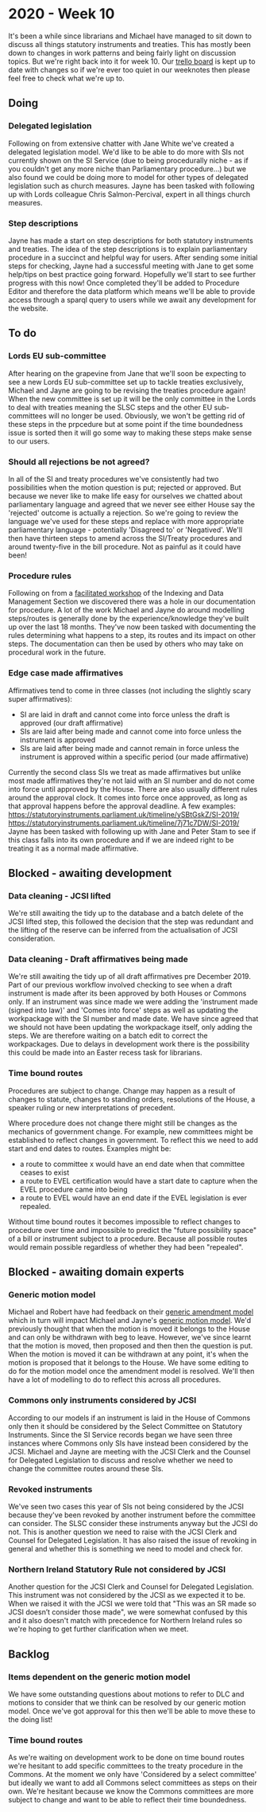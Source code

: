 # 2020 - Week 10

It's been a while since librarians and Michael have managed to sit down to discuss all things statutory instruments and treaties. This has mostly been down to changes in work patterns and being fairly light on discussion topics. But we're right back into it for week 10. Our [trello board](https://trello.com/b/HRIwjNQD/parliament-procedure) is kept up to date with changes so if we're ever too quiet in our weeknotes then please feel free to check what we're up to. 

## Doing

### Delegated legislation

Following on from extensive chatter with Jane White we've created a delegated legislation model. We'd like to be able to do more with SIs not currently shown on the SI Service (due to being procedurally niche - as if you couldn't get any more niche than Parliamentary procedure…) but we also found we could be doing more to model for other types of delegated legislation such as church measures. Jayne has been tasked with following up with Lords colleague Chris Salmon-Percival, expert in all things church measures.

### Step descriptions

Jayne has made a start on step descriptions for both statutory instruments and treaties. The idea of the step descriptions is to explain parliamentary procedure in a succinct and helpful way for users. After sending some initial steps for checking, Jayne had a successful meeting with Jane to get some help/tips on best practice going forward. Hopefully we'll start to see further progress with this now! Once completed they'll be added to Procedure Editor and therefore the data platform which means we'll be able to provide access through a sparql query to users while we await any development for the website. 

## To do

### Lords EU sub-committee

After hearing on the grapevine from Jane that we'll soon be expecting to see a new Lords EU sub-committee set up to tackle treaties exclusively, Michael and Jayne are going to be revising the treaties procedure again! When the new committee is set up it will be the only committee in the Lords to deal with treaties meaning the SLSC steps and the other EU sub-committees will no longer be used. Obviously, we won't be getting rid of these steps in the prpcedure but at some point if the time boundedness issue is sorted then it will go some way to making these steps make sense to our users. 

### Should all rejections be not agreed?

In all of the SI and treaty procedures we've consistently had two possibilities when the motion question is put; rejected or approved. But because we never like to make life easy for ourselves we chatted about parliamentary language and agreed that we never see either House say the 'rejected' outcome is actually a rejection. So we're going to review the language we've used for these steps and replace with more appropriate parliamentary language - potentially 'Disagreed to' or 'Negatived'. We'll then have thirteen steps to amend across the SI/Treaty procedures and around twenty-five in the bill procedure. Not as painful as it could have been!

### Procedure rules

Following on from a [facilitated workshop](https://twitter.com/fantasticlife/status/1233000713359384576) of the Indexing and Data Management Section we discovered there was a hole in our documentation for procedure. A lot of the work Michael and Jayne do around modelling steps/routes is generally done by the experience/knowledge they've built up over the last 18 months. They've now been tasked with documenting the rules determining what happens to a step, its routes and its impact on other steps. The documentation can then be used by others who may take on procedural work in the future. 

### Edge case made affirmatives

Affirmatives tend to come in three classes (not including the slightly scary super affirmatives):

* SI are laid in draft and cannot come into force unless the draft is approved (our draft affirmative)
* SIs are laid after being made and cannot come into force unless the instrument is approved
* SIs are laid after being made and cannot remain in force unless the instrument is approved within a specific period (our made affirmative)

Currently the second class SIs we treat as made affirmatives but unlike most made affirmatives they're not laid with an SI number and do not come into force until approved by the House. There are also usually different rules around the approval clock. It comes into force once approved, as long as that approval happens before the approval deadline. A few examples:
https://statutoryinstruments.parliament.uk/timeline/ySBtGskZ/SI-2019/ 
https://statutoryinstruments.parliament.uk/timeline/7j71c7DW/SI-2019/ 
Jayne has been tasked with following up with Jane and Peter Stam to see if this class falls into its own procedure and if we are indeed right to be treating it as a normal made affirmative.

## Blocked - awaiting development

### Data cleaning - JCSI lifted 

We're still awaiting the tidy up to the database and a batch delete of the JCSI lifted step, this followed the decision that the step was redundant and the lifting of the reserve can be inferred from the actualisation of JCSI consideration. 

### Data cleaning - Draft affirmatives being made

We're still awaiting the tidy up of all draft affirmatives pre December 2019. Part of our previous workflow involved checking to see when a draft instrument is made after its been approved by both Houses or Commons only. If an instrument was since made we were adding the 'instrument made (signed into law)' and 'Comes into force' steps as well as updating the workpackage with the SI number and made date. We have since agreed that we should not have been updating the workpackage itself, only adding the steps. We are therefore waiting on a batch edit to correct the workpackages. Due to delays in development work there is the possibility this could be made into an Easter recess task for librarians.


### Time bound routes

Procedures are subject to change. Change may happen as a result of changes to statute, changes to standing orders, resolutions of the House, a speaker ruling or new interpretations of precedent.

Where procedure does not change there might still be changes as the mechanics of government change. For example, new committees might be established to reflect changes in government. To reflect this we need to add start and end dates to routes. Examples might be:

* a route to committee x would have an end date when that committee ceases to exist
* a route to EVEL certification would have a start date to capture when the EVEL procedure came into being
* a route to EVEL would have an end date if the EVEL legislation is ever repealed.

Without time bound routes it becomes impossible to reflect changes to procedure over time and impossible to predict the "future possibility space" of a bill or instrument subject to a procedure. Because all possible routes would remain possible regardless of whether they had been "repealed".

## Blocked - awaiting domain experts

### Generic motion model

Michael and Robert have had feedback on their [generic amendment model](https://github.com/ukparliament/ontologies/blob/master/procedure/flowcharts/bills/amendments/amendment.pdf) which in turn will impact Michael and Jayne's [generic motion model](https://github.com/ukparliament/ontologies/blob/master/procedure/flowcharts/motions/motion.pdf). We'd previously thought that when the motion is moved it belongs to the House and can only be withdrawn with beg to leave. However, we've since learnt that the motion is moved, then proposed and then then the question is put. When the motion is moved it can be withdrawn at any point, it's when the motion is proposed that it belongs to the House. We have some editing to do for the motion model once the amendment model is resolved. We'll then have a lot of modelling to do to reflect this across all procedures. 

### Commons only instruments considered by JCSI

According to our models if an instrument is laid in the House of Commons only then it should be considered by the Select Committee on Statutory Instruments. Since the SI Service records began we have seen three instances where Commons only SIs have instead been considered by the JCSI. Michael and Jayne are meeting with the JCSI Clerk and the Counsel for Delegated Legislation to discuss and resolve whether we need to change the committee routes around these SIs. 

### Revoked instruments

We've seen two cases this year of SIs not being considered by the JCSI because they've been revoked by another instrument before the committee can consider. The SLSC consider these instruments anyway but the JCSI do not. This is another question we need to raise with the JCSI Clerk and Counsel for Delegated Legislation. It has also raised the issue of revoking in general and whether this is something we need to model and check for. 

### Northern Ireland Statutory Rule not considered by JCSI

Another question for the JCSI Clerk and Counsel for Delegated Legislation. This instrument was not considered by the JCSI as we expected it to be. When we raised it with the JCSI we were told that "This was an SR made so JCSI doesn’t consider those made",  we were somewhat confused by this and it also doesn't match with precedence for Northern Ireland rules so we're hoping to get further clarification when we meet. 

## Backlog

### Items dependent on the generic motion model

We have some outstanding questions about motions to refer to DLC and motions to consider that we think can be resolved by our generic motion model. Once we've got approval for this then we'll be able to move these to the doing list!

### Time bound routes

As we're waiting on development work to be done on time bound routes we're hesitant to add specific committees to the treaty procedure in the Commons. At the moment we only have 'Considered by a select committee' but ideally we want to add all Commons select committees as steps on their own. We're hesitant because we know the Commons committees are more subject to change and want to be able to reflect their time boundedness. 
